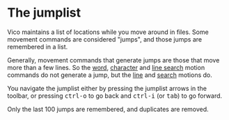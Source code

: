 # The jumplist

Vico maintains a list of locations while you move around in files. Some movement
commands are considered "jumps", and those jumps are remembered in a list.

Generally, movement commands that generate jumps are those that
move more than a few lines. So the [word](move_words.html),
[character](move_chars.html) and [line search](line_search.html)
motion commands do not generate a jump, but the [line](move_lines.html)
and [search](searching.html) motions do.

You navigate the jumplist either by pressing the jumplist arrows in the toolbar,
or pressing <kbd>ctrl-o</kbd> to go back and <kbd>ctrl-i</kbd>
(or <kbd>tab</kbd>) to go forward. 

Only the last 100 jumps are remembered, and duplicates are removed.

